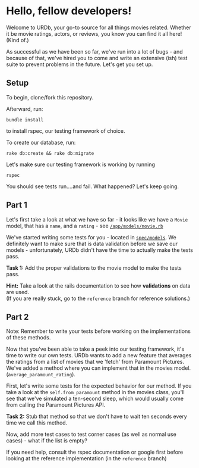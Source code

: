 # Hello, fellow developers!

Welcome to URDb, your go-to source for all things movies related. Whether it be movie ratings, actors, or reviews, you know you can find it all here! (Kind of.)

 As successful as we have been so far, we've run into a lot of bugs - and because of that, we've hired you to come and write an extensive (ish) test suite to prevent problems in the future. Let's get you set up.

## Setup

To begin, clone/fork this repository.

Afterward, run:

```
bundle install
```

to install rspec, our testing framework of choice.

To create our database, run:

```
rake db:create && rake db:migrate
```

Let's make sure our testing framework is working by running

```
rspec
```
You should see tests run....and fail. What happened? Let's keep going.

## Part 1

Let's first take a look at what we have so far - it looks like we have a ```Movie``` model, that has a ```name```, and a ```rating``` - see [`/app/models/movie.rb`](/app/models/movie.rb)

We've started writing some tests for you - located in [`spec/models`](spec/models). We definitely want to make sure that is data validation before we save our models - unfortunately, URDb didn't have the time to actually make the tests pass.

**Task 1:** Add the proper validations to the movie model to make the tests pass.

**Hint:** Take a look at the rails documentation to see how **validations** on data are used.  
(If you are really stuck, go to the ```reference``` branch for reference solutions.)

## Part 2

Note: Remember to write your tests before working on the implementations of these methods.

Now that you've been able to take a peek into our testing framework, it's time to write our own tests. URDb wants to add a new feature that averages the ratings from a list of movies that we 'fetch' from Paramount Pictures. We've added a method where you can implement that in the movies model. (```average_paramount_rating```).

First, let's write some tests for the expected behavior for our method. If you take a look at the `self.from_paramount` method in the movies class, you'll see that we've simulated a ten-second sleep, which would usually come from calling the Paramount Pictures API.

**Task 2:** Stub that method so that we don't have to wait ten seconds every time we call this method.

Now, add more test cases to test corner cases (as well as normal use cases) - what if the list is empty?

If you need help, consult the rspec documentation or google first before looking at the reference implementation (in the ```reference``` branch)
